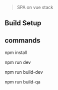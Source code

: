 > SPA on vue stack

## Build Setup

## commands

npm install

npm run dev

npm run build-dev

npm run build-qa

